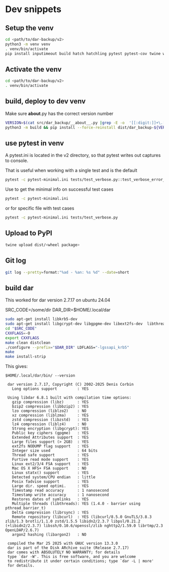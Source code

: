 # Dev snippets

## Setup the venv

```` bash
cd <path/to/dar-backup/v2>
python3 -m venv venv
. venv/bin/activate
pip install inputimeout build hatch hatchling pytest pytest-cov twine wheel psutil
````

## Activate the venv

```` bash
cd <path/to/dar-backup/v2>
. venv/bin/activate
````

## build, deploy to dev venv

Make sure __about__.py has the correct version number

```` bash
VERSION=$(cat src/dar_backup/__about__.py |grep -E -o  '[[:digit:]]+\.[[:digit:]]+\.[[:digit:]]+(\.[[:digit:]]+)?')
python3 -m build && pip install --force-reinstall dist/dar_backup-${VERSION}-py3-none-any.whl
````

## use pytest in venv

A pytest.ini is located in the v2 directory, so that pytest writes out captures to  console.

That is useful when working with a single test and is the default

```` bash
pytest -c pytest-minimal.ini tests/test_verbose.py::test_verbose_error_reporting
````

Use  to get the minimal info on successful test cases

```` bash
pytest -c pytest-minimal.ini
````

or for specific file with test cases

```` bash
pytest -c pytest-minimal.ini tests/test_verbose.py
````

## Upload to PyPI

```` bash
twine upload dist/<wheel package>
````

## Git log

```` bash
git log --pretty=format:"%ad - %an: %s %d" --date=short
````

## build dar

This worked for dar version 2.7.17 on ubuntu 24.04

SRC_CODE=/some/dir
DAR_DIR=$HOME/.local/dar

```` bash
sudo apt-get install libkrb5-dev 
sudo apt-get install libgcrypt-dev libgpgme-dev libext2fs-dev  libthreadar-dev  librsync-dev  libcurl4-gnutls-dev
cd "$SRC_CODE"
CXXFLAGS=-O
export CXXFLAGS
make clean distclean
./configure --prefix="$DAR_DIR" LDFLAGS="-lgssapi_krb5"
make
make install-strip
````

This gives:

```` code
$HOME/.local/dar/bin/ --version

 dar version 2.7.17, Copyright (C) 2002-2025 Denis Corbin
   Long options support         : YES

 Using libdar 6.8.1 built with compilation time options:
   gzip compression (libz)      : YES
   bzip2 compression (libbzip2) : YES
   lzo compression (liblzo2)    : NO
   xz compression (liblzma)     : YES
   zstd compression (libzstd)   : YES
   lz4 compression (liblz4)     : NO
   Strong encryption (libgcrypt): YES
   Public key ciphers (gpgme)   : YES
   Extended Attributes support  : YES
   Large files support (> 2GB)  : YES
   ext2fs NODUMP flag support   : YES
   Integer size used            : 64 bits
   Thread safe support          : YES
   Furtive read mode support    : YES
   Linux ext2/3/4 FSA support   : YES
   Mac OS X HFS+ FSA support    : NO
   Linux statx() support        : YES
   Detected system/CPU endian   : little
   Posix fadvise support        : YES
   Large dir. speed optimi.     : YES
   Timestamp read accuracy      : 1 nanosecond
   Timestamp write accuracy     : 1 nanosecond
   Restores dates of symlinks   : YES
   Multiple threads (libthreads): YES (1.4.0 - barrier using pthread_barrier_t)
   Delta compression (librsync) : YES
   Remote repository (libcurl)  : YES (libcurl/8.5.0 GnuTLS/3.8.3 zlib/1.3 brotli/1.1.0 zstd/1.5.5 libidn2/2.3.7 libpsl/0.21.2 (+libidn2/2.3.7) libssh/0.10.6/openssl/zlib nghttp2/1.59.0 librtmp/2.3 OpenLDAP/2.6.7)
   argon2 hashing (libargon2)   : NO

 compiled the Mar 25 2025 with GNUC version 13.3.0
 dar is part of the Disk ARchive suite (Release 2.7.17)
 dar comes with ABSOLUTELY NO WARRANTY; for details
 type `dar -W'. This is free software, and you are welcome
 to redistribute it under certain conditions; type `dar -L | more'
 for details.
````
